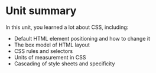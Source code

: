 # Unit summary

In this unit, you learned a lot about CSS, including:

-   Default HTML element positioning and how to change it
-   The box model of HTML layout
-   CSS rules and selectors
-   Units of measurement in CSS
-   Cascading of style sheets and specificity